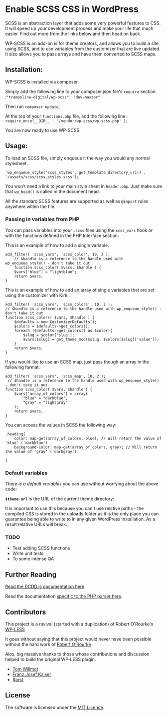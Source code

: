 # Enable SCSS CSS in WordPress

SCSS is an abstraction layer that adds some very powerful features to CSS. It
will speed up your development process and make your life that much easier. Find
out more from the links below and then head on back.

WP-SCSS is an add-on is for theme creators, and allows you to build a site using SCSS, and to use variables from
the customizer that are live updated. It also allows you to pass arrays and have them converted to SCSS maps.

## Installation:

WP-SCSS is installed via composer.

Simply add the following line to your composer.json file's `require` section :`"trampoline-digital/wp-scss": "dev-master"`

Then run `composer update`;

At the top of your `functions.php` file, add the following line : `require_once(__DIR__ . '/vendor/wp-scss/wp-scss.php' );`

You are now ready to use WP-SCSS

## Usage:

To load an SCSS file, simply enqueue it the way you would any normal stylesheet.

    `wp_enqueue_style('scss_styles', get_template_directory_uri() . '/assets/scss/scss_styles.scss');`

You won't need a link to your main style sheet in `header.php`. Just make sure
that `wp_head()` is called in the document head.

All the standard SCSS features are supported as well as `@import` rules anywhere
within the file.

### Passing in variables from PHP

You can pass variables into your `.scss` files using the `scss_vars` hook or with the
functions defined in the PHP Interface section:

This is an example of how to add a single variable.

```
add_filter( 'scss_vars', 'scss_color', 10, 2 );
    // $handle is a reference to the handle used with wp_enqueue_style() - don't take it out
    function scss_color( $vars, $handle ) {
    $vars["blue"] = "lightblue";
    return $vars;
}
```

This is an example of how to add an array of single variables that are set using the customizer with Kirki.
```
add_filter( 'scss_vars', 'scss_colors', 10, 2 );
// $handle is a reference to the handle used with wp_enqueue_style() - don't take it out
function scss_colors( $vars, $handle ) {
    $defaults = new CustomizerDefaults();
    $colors = $defaults->get_colors();
    foreach ($defaults->get_colors() as $color){
        $slug = $color['slug'];
        $vars[$slug] = get_theme_mod($slug, $colors[$slug]['value']);
    }
    return $vars;
}
```

If you would like to use an SCSS map, just pass though an array in the following format:

```
add_filter( 'scss_vars', 'scss_map', 10, 2 );
 // $handle is a reference to the handle used with wp_enqueue_style() - don't take it out
function scss_color( $vars, $handle ) {
    $vars["array_of_colors"] = array(
        "blue" = "darkblue",
        "gray" = "lightgray" 
    );
    return $vars;
}
```
 
You can access the values in SCSS the following way:

```
.heading{
    color: map-get(array_of_colors, blue); // Will return the value of 'blue' ('darkblue')
    background-color: map-get(array_of_colors, gray); // Will return the value of 'gray' ('darkgray')
    
}
```


### Default variables

*There is a default variables* you can use without worrying about the above code:

**`$theme-url`** is the URL of the current theme directory:

It is important to use this because you can't use relative paths - the compiled CSS is
stored in the uploads folder as it is the only place you can guarantee being
able to write to in any given WordPress installation. As a result relative URLs will
break.


### TODO
- Test adding SCSS functions
- Write unit tests
- To some intense QA

## Further Reading

[Read the DCDD.js documentation here](http://sass-lang.com/guide).

Read the documentation [specific to the PHP parser here](http://leafo.github.io/scssphp/).


## Contributors
This project is a revival (started with a duplication) of Robert O'Rourke's [WP-LESS](https://github.com/roborourke/wp-less)

It goes without saying that this project would never have been possible without the hard work of [Robert O'Rourke](https://github.com/roborourke)

Alos, big massive thanks to those whose contributions and discussion helped to build the original WP-LESS plugin.

* [Tom Willmot](https://github.com/willmot)
* [Franz Josef Kaiser](https://github.com/franz-josef-kaiser)
* [Rarst](https://github.com/rarst)

## License

The software is licensed under the [MIT Licence](http://www.opensource.org/licenses/mit-license.php).
